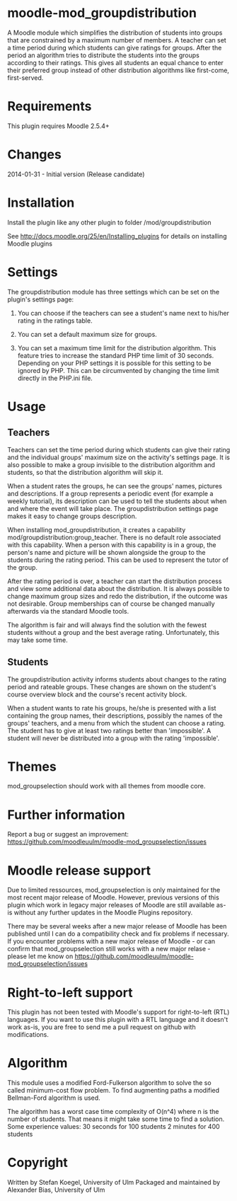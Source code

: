 moodle-mod_groupdistribution
============================
A Moodle module which simplifies the distribution of students into groups that are constrained by a maximum number of members.
A teacher can set a time period during which students can give ratings for groups. After the period an algorithm tries to distribute the students into the groups according to their ratings. This gives all students an equal chance to enter their preferred group instead of other distribution algorithms like first-come, first-served.


Requirements
============
This plugin requires Moodle 2.5.4+


Changes
=======
2014-01-31 - Initial version (Release candidate)


Installation
============
Install the plugin like any other plugin to folder
/mod/groupdistribution

See http://docs.moodle.org/25/en/Installing_plugins for details on installing Moodle plugins


Settings
========
The groupdistribution module has three settings which can be set on the plugin's settings page:

1. You can choose if the teachers can see a student's name next to his/her rating in the ratings table.

2. You can set a default maximum size for groups.

3. You can set a maximum time limit for the distribution algorithm. This feature tries to increase the standard PHP time limit of 30 seconds. Depending on your PHP settings it is possible for this setting to be ignored by PHP. This can be circumvented by changing the time limit directly in the PHP.ini file.


Usage
=====

Teachers
--------
Teachers can set the time period during which students can give their rating and the individual groups' maximum size on the activity's settings page. It is also possible to make a group invisible to the distribution algorithm and students, so that the distribution algorithm will skip it.

When a student rates the groups, he can see the groups' names, pictures and descriptions. If a group represents a periodic event (for example a weekly tutorial), its description can be used to tell the students about when and where the event will take place. The groupdistribution settings page makes it easy to change groups description.

When installing mod_groupdistribution, it creates a capability mod/groupdistribution:group_teacher. There is no default role associated with this capability. When a person with this capability is in a group, the person's name and picture will be shown alongside the group to the students during the rating period. This can be used to represent the tutor of the group.

After the rating period is over, a teacher can start the distribution process and view some additional data about the distribution. It is always possible to change maximum group sizes and redo the distribution, if the outcome was not desirable. Group memberships can of course be changed manually afterwards via the standard Moodle tools.

The algorithm is fair and will always find the solution with the fewest students without a group and the best average rating. Unfortunately, this may take some time.


Students
--------
The groupdistribution activity informs students about changes to the rating period and rateable groups. These changes are shown on the student's course overview block and the course's recent activity block.

When a student wants to rate his groups, he/she is presented with a list containing the group names, their descriptions, possibly the names of the groups' teachers, and a menu from which the student can choose a rating. The student has to give at least two ratings better than 'impossible'. A student will never be distributed into a group with the rating 'impossible'.


Themes
======
mod_groupselection should work with all themes from moodle core.


Further information
===================
Report a bug or suggest an improvement: https://github.com/moodleuulm/moodle-mod_groupselection/issues


Moodle release support
======================
Due to limited ressources, mod_groupselection is only maintained for the most recent major release of Moodle. However, previous versions of this plugin which work in legacy major releases of Moodle are still available as-is without any further updates in the Moodle Plugins repository.

There may be several weeks after a new major release of Moodle has been published until I can do a compatibility check and fix problems if necessary. If you encounter problems with a new major release of Moodle - or can confirm that mod_groupselection still works with a new major relase - please let me know on https://github.com/moodleuulm/moodle-mod_groupselection/issues


Right-to-left support
=====================
This plugin has not been tested with Moodle's support for right-to-left (RTL) languages.
If you want to use this plugin with a RTL language and it doesn't work as-is, you are free to send me a pull request on
github with modifications.


Algorithm
=========
This module uses a modified Ford-Fulkerson algorithm to solve the so called minimum-cost flow problem. To find augmenting paths a modified Bellman-Ford algorithm is used.

The algorithm has a worst case time complexity of O(n^4) where n is the number of students. That means it might take some time to find a solution. Some experience values:
30 seconds for 100 students
2 minutes for 400 students


Copyright
=========
Written by Stefan Koegel, University of Ulm
Packaged and maintained by Alexander Bias, University of Ulm
